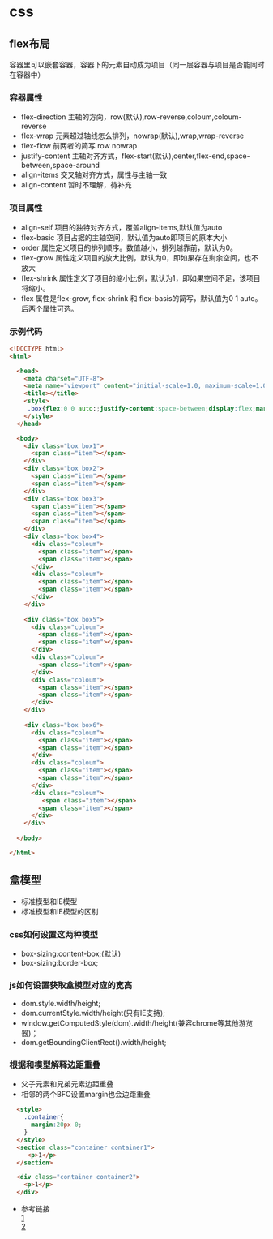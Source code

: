 # css
## flex布局
容器里可以嵌套容器，容器下的元素自动成为项目（同一层容器与项目是否能同时在容器中）
### 容器属性
* flex-direction 主轴的方向，row(默认),row-reverse,coloum,coloum-reverse
* flex-wrap 元素超过轴线怎么排列，nowrap(默认),wrap,wrap-reverse
* flex-flow 前两者的简写 row nowrap
* justify-content 主轴对齐方式，flex-start(默认),center,flex-end,space-between,space-around
* align-items 交叉轴对齐方式，属性与主轴一致
* align-content 暂时不理解，待补充
### 项目属性
* align-self 项目的独特对齐方式，覆盖align-items,默认值为auto
* flex-basic 项目占据的主轴空间，默认值为auto即项目的原本大小
* order 属性定义项目的排列顺序。数值越小，排列越靠前，默认为0。
* flex-grow 属性定义项目的放大比例，默认为0，即如果存在剩余空间，也不放大
* flex-shrink 属性定义了项目的缩小比例，默认为1，即如果空间不足，该项目将缩小。
* flex 属性是flex-grow, flex-shrink 和 flex-basis的简写，默认值为0 1 auto。后两个属性可选。
### 示例代码
``` html
<!DOCTYPE html>
<html>

  <head>
    <meta charset="UTF-8">
    <meta name="viewport" content="initial-scale=1.0, maximum-scale=1.0, user-scalable=no" />
    <title></title>
    <style>
     .box{flex:0 0 auto:;justify-content:space-between;display:flex;margin:16px;padding:4px;background-color:#e7e7e7;width:104px;height:104px;object-fit:contain;box-shadow:inset 0 5px white, inset 0 -5px #bbb, inset 5px 0 #d7d7d7, inset -5px 0 #d7d7d7;border-radius:10%}.item{display:block;width:24px;height:24px;border-radius:50%;margin:4px;background-color:#333;box-shadow:inset 0 3px #111, inset 0 -3px #555}.box1{justify-content:center;align-items:center}.box2 > .item:nth-child(2){align-self:flex-end}.box3 > .item:nth-of-type(2){align-self:center}.box3 > .item:nth-of-type(3){align-self:flex-end}.box4{flex-wrap:wrap}.coloum{display:flex;flex-basis:100%;justify-content:space-between}.box4 > .coloum:nth-of-type(2){align-items:flex-end}.box5{flex-wrap:wrap}.box5 > .coloum:nth-of-type(2){justify-content:center;align-items:center}.box6{flex-wrap:wrap}body{display:flex;justify-content:center;flex-wrap:wrap}
    </style>
  </head>

  <body>
    <div class="box box1">
      <span class="item"></span>
    </div>
    <div class="box box2">
      <span class="item"></span>
      <span class="item"></span>
    </div>
    <div class="box box3">
      <span class="item"></span>
      <span class="item"></span>
      <span class="item"></span>
    </div>
    <div class="box box4">
      <div class="coloum">
        <span class="item"></span>
        <span class="item"></span>
      </div>
      <div class="coloum">
        <span class="item"></span>
        <span class="item"></span>
      </div>
    </div>
    
    <div class="box box5">
      <div class="coloum">
        <span class="item"></span>
        <span class="item"></span>
      </div>
      <div class="coloum">
        <span class="item"></span>
      </div>
      <div class="coloum">
        <span class="item"></span>
        <span class="item"></span>
      </div>
    </div>
    
    <div class="box box6">
      <div class="coloum">
        <span class="item"></span>
        <span class="item"></span>
      </div>
      <div class="coloum">
        <span class="item"></span>
        <span class="item"></span>
      </div>
      <div class="coloum">
         <span class="item"></span>
        <span class="item"></span>
      </div>
    </div>
    
  </body>

</html>
```
## 盒模型
* 标准模型和IE模型
* 标准模型和IE模型的区别
### css如何设置这两种模型
* box-sizing:content-box;(默认)
* box-sizing:border-box;
### js如何设置获取盒模型对应的宽高
* dom.style.width/height;
* dom.currentStyle.width/height(只有IE支持);
* window.getComputedStyle(dom).width/height(兼容chrome等其他游览器)；
* dom.getBoundingClientRect().width/height;
### 根据和模型解释边距重叠
* 父子元素和兄弟元素边距重叠
* 相邻的两个BFC设置margin也会边距重叠  
```html 
  <style>
    .container{
      margin:20px 0;
    }
  </style>
  <section class="container container1">
     <p>1</p>
  </section>

  <div class="container container2">
    <p>1</p>
  </div>
```
* 参考链接<br>
[1](https://blog.csdn.net/xuehangongzi/article/details/80713854)<br>
[2](https://www.cnblogs.com/libin-1/p/7098468.html)
